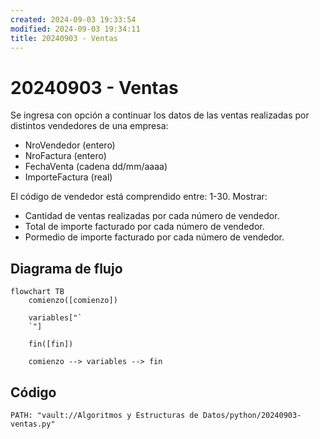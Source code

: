 ```yaml
---
created: 2024-09-03 19:33:54
modified: 2024-09-03 19:34:11
title: 20240903 - Ventas
---
```


# 20240903 - Ventas

Se ingresa con opción a continuar los datos de las ventas realizadas por distintos vendedores de una empresa:
- NroVendedor (entero)
- NroFactura (entero)
- FechaVenta (cadena dd/mm/aaaa)
- ImporteFactura (real)

El código de vendedor está comprendido entre: 1-30.
Mostrar:
- Cantidad de ventas realizadas por cada número de vendedor.
- Total de importe facturado por cada número de vendedor.
- Pormedio de importe facturado por cada número de vendedor.
## Diagrama de flujo

```mermaid
flowchart TB
	comienzo([comienzo])
    
	variables["`
	`"]
    
    fin([fin])
    
	comienzo --> variables --> fin
```

## Código

```embed-python
PATH: "vault://Algoritmos y Estructuras de Datos/python/20240903-ventas.py"
```
